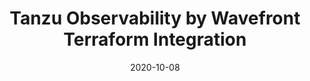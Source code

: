 ---
date: '2020-10-08'
description: Use the Wavefront provider for Terraform to manage resources in your
  Wavefront environment.
lastmod: '2020-10-08'
patterns:
- Observability
tags:
- Wavefront
- Observability
team:
- Scott Rogers
title: Tanzu Observability by Wavefront Terraform Integration
youtube_id: AE6JhQwmboY
---